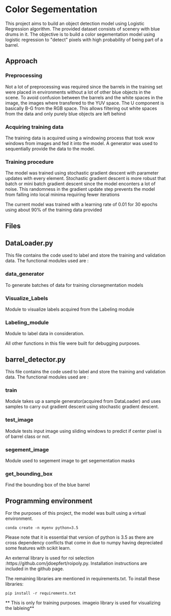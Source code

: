 # Color Segementation
<p>This project aims to build an object detection model using Logistic Regression algorithm. The provided dataset consists of scenery with blue drums in it. The objective is to build a color segementation model using logistic regression to "detect" pixels with high probability of being part of a barrel.</p>

## Approach
### Preprocessing
<p>Not a lot of preprocessing was required since the barrels in the training set were placed in environments without a lot of other blue objects in the scene. To avoid confusion between the barrels and the white spaces in the image, the images where transfered to the YUV space. The U component is basically B-G from the RGB space. This allows filtering out white spaces from the data and only purely blue objects are left behind</p>

### Acquiring training data
<p>The training data is acquired using a windowing process that took wxw windows from images and fed it into the model. A generator was used to sequentially provide the data to the model.</p>

### Training procedure
<p>The model was trained using stochastic gradient descent with parameter updates with every element. Stochastic gradient descent is more robust that batch or mini batch gradient descent since the model enconters a lot of noise. This randomness in the gradient update step prevents the model from falling into local minima requiring fewer iterations</p>

The current model was trained with a learning rate of 0.01 for 30 epochs using about 90% of the training data provided 

## Files
## DataLoader.py
This file contains the code used to label and store the training and validation data. The functional modules used are :
### data_generator
To generate batches of data for training clorsegmentation models
### Visualize_Labels
Module to visualize labels acquired from the Labeling module
### Labeling_module
Module to label data in consideration.

All other functions in this file were built for debugging purposes.

## barrel_detector.py
This file contains the code used to label and store the training and validation data. The functional modules used are :
### train
Module takes up a sample generator(acquired from DataLoader) and uses samples to carry out gradient descent using stochastic gradient descent.
### test_image
Module tests input image using sliding windows to predict if center pixel is of barrel class or not.
### segement_image
Module used to segement image to get segementation masks
### get_bounding_box
Find the bounding box of the blue barrel

## Programming environment
For the purposes of this project, the model was built using a virtual environment.

    conda create -n myenv python=3.5

<p>Please note that it is essential that version of python is 3.5 as there are cross dependency conflicts that come in due to numpy having depreciated some features with scikit learn.</p>

<p>An external library is used for roi selection :https://github.com/jdoepfert/roipoly.py. Installation instructions are included in the github page.</p>

The remaining libraries are mentioned in requirements.txt. To install these libraries:

    pip install -r requirements.txt

<p>** This is only for training purposes. imageio library is used for visualizing the lableing**</p>


